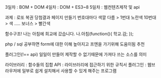 3일차 : BOM + DOM 
4일차 : DOM + ES3~8
5일차 : 웹컨텐츠제작 및 api



과제 : 로또 복권 당첨결과 페이지 만들기 
번호대마다 색깔 다름 > 1번대 노란색 10번대 > 색 ..... 보너스 > 빨간색 




함수구조!
나는 아침에 희교에 갔습니다.
나.아침(function(){
    학교.감;
});




php / sql 공부하면 form에 대한 이해 높아지고 프엔을 가기위해 도움이됨 추천



플러그인(!== api)
일일이 만들어 제작할 수 없기때문에 가져다 쓰는 소스를 의미

라이브러리 : 함수들의 집합 
API : 라이브러리에 접근하기 위한 규칙서 
플러그인 : 웹브라우저에 일부로 쉽게 설치해서 사용할 수 있게 해주는 프로그램
